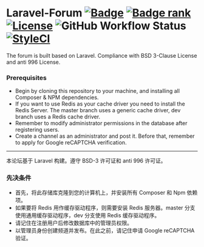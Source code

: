 # Laravel-Forum [![Badge](https://data.jsdelivr.com/v1/package/gh/AmazonPython/Laravel-Forum/badge)](https://data.jsdelivr.com/v1/package/gh/AmazonPython/Laravel-Forum/badge) [![Badge rank](https://data.jsdelivr.com/v1/package/gh/AmazonPython/Laravel-Forum/badge/rank)](https://data.jsdelivr.com/v1/package/gh/AmazonPython/Laravel-Forum/badge/rank) [![License](https://cdn.jsdelivr.net/gh/AmazonPython/Laravel-Forum@master/public/images/License-Anti-996-green.svg)](https://cdn.jsdelivr.net/gh/AmazonPython/Laravel-Forum@master/public/images/License-Anti-996-green.svg) ![GitHub Workflow Status](https://img.shields.io/github/workflow/status/AmazonPython/Laravel-Forum/Laravel?style=flat-square) [![StyleCI](https://github.styleci.io/repos/285720340/shield?branch=master)](https://github.styleci.io/repos/285720340?branch=master) 

The forum is built based on Laravel. Compliance with BSD 3-Clause License and anti 996 License.

### Prerequisites

* Begin by cloning this repository to your machine, and installing all Composer & NPM dependencies. 
* If you want to use Redis as your cache driver you need to install the Redis Server. The master branch uses a generic cache driver, dev branch uses a Redis cache driver.
* Remember to modify administrator permissions in the database after registering users.
* Create a channel as an administrator and post it. Before that, remember to apply for Google reCAPTCHA verification.

---

本论坛基于 Laravel 构建。遵守 BSD-3 许可证和 anti 996 许可证。

### 先决条件

* 首先，将此存储库克隆到您的计算机上，并安装所有 Composer 和 Npm 依赖项。
* 如果要将 Redis 用作缓存驱动程序，则需要安装 Redis 服务器。master 分支使用通用缓存驱动程序，dev 分支使用 Redis 缓存驱动程序。
* 请记住在注册用户后修改数据库中的管理员权限。
* 以管理员身份创建频道并发布。在此之前，请记住申请 Google reCAPTCHA 验证。
